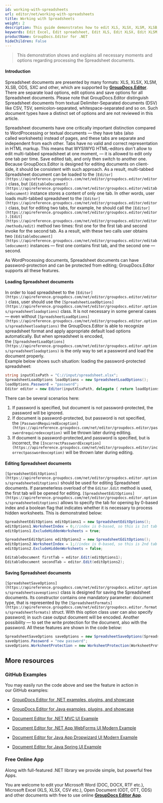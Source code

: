 ```yaml
---
id: working-with-spreadsheets
url: editor/net/working-with-spreadsheets
title: Working with Spreadsheets
weight: 2
description: This guide demonstrates how to edit XLS, XLSX, XLSM, XLSB, ODS, SXC spreadsheets with hidden worksheets, protect edited spreadsheet with password and many other powerful features of GroupDocs.Editor for .NET.
keywords: Edit Excel, Edit spreadsheet, Edit XLS, Edit XLSX, Edit XLSM, Edit XLSB, Edit ODS, Edit SXC
productName: GroupDocs.Editor for .NET
hideChildren: False
---
```

> This demonstration shows and explains all necessary moments and options regarding processing the Spreadsheet documents.

#### Introduction

Spreadsheet documents are presented by many formats: XLS, XLSX, XLSM, XLSB, ODS, SXC and other, which are supported by **[GroupDocs.Editor](https://products.groupdocs.com/editor/net)**. There are separate load options, edit options and save options for all Spreadsheet documents. Please note that GroupDocs.Editor distinguish Spreadsheet documents from textual Delimiter-Separated documents (DSV) like CSV, TSV, semicolon-separated, whitespace-separated and so on. Such document types have a distinct set of options and are not reviewed in this article.

Spreadsheet documents have one critically important distinction compared to WordProcessing or textual documents — they have tabs (also called worksheets) instead of pages, and these tabs are separate and independent from each other. Tabs have no valid and correct representation in HTML markup. This means that WYSIWYG HTML-editors don't allow to edit multi-tabbed spreadsheet at one moment, — it is allowed to edit only one tab per time. Save edited tab, and only then switch to another one. Because GroupDocs.Editor is designed for editing documents on client-side, it should be consistent with such approach. As a result, multi-tabbed Spreadsheet document can be loaded to the `[Editor](https://apireference.groupdocs.com/net/editor/groupdocs.editor/editor)` class, but `[EditableDocument](https://apireference.groupdocs.com/net/editor/groupdocs.editor/editabledocument)` instance stores a content of only one tab. In other words, user loads multi-tabbed spreadsheet to the `[Editor](https://apireference.groupdocs.com/net/editor/groupdocs.editor/editor)` class, but for editing two tabs, for example, he should call the `[Editor](https://apireference.groupdocs.com/net/editor/groupdocs.editor/editor).[Edit](https://apireference.groupdocs.com/net/editor/groupdocs.editor/editor/methods/edit)` method two times: first one for the first tab and second invoke for the second tab. As a result, with these two calls user obtains two `[EditableDocument](https://apireference.groupdocs.com/net/editor/groupdocs.editor/editabledocument)` instances — first one contains first tab, and the second one — second.

As WordProcessing documents, Spreadsheet documents can have password-protection and can be protected from editing; GroupDocs.Editor supports all these features.

#### Loading Spreadsheet documents

In order to load spreadsheet to the `[Editor](https://apireference.groupdocs.com/net/editor/groupdocs.editor/editor)` class, user should use the `[SpreadsheetLoadOptions](https://apireference.groupdocs.com/net/editor/groupdocs.editor.options/spreadsheetloadoptions)` class. It is not necessary in some general cases — even without `[SpreadsheetLoadOptions](https://apireference.groupdocs.com/net/editor/groupdocs.editor.options/spreadsheetloadoptions)` the GroupDocs.Editor is able to recognize spreadsheet format and apply appropriate default load options automatically. But when spreadsheet is encoded, the `[SpreadsheetLoadOptions](https://apireference.groupdocs.com/net/editor/groupdocs.editor.options/spreadsheetloadoptions)` is the only way to set a password and load the document properly.   
Example below shows such situation: loading the password-protected spreadsheet:

```csharp
string inputXlsxPath = "C://input/spreadsheet.xlsx";
SpreadsheetLoadOptions loadOptions = new SpreadsheetLoadOptions();
loadOptions.Password = "password";
Editor editor = new Editor(inputXlsxPath, delegate { return loadOptions; });
```

There can be several scenarios here:

1.  If password is specified, but document is not password-protected, the password will be ignored.
2.  If document is password-protected, but password is not specified, the `[PasswordRequiredException](https://apireference.groupdocs.com/net/editor/groupdocs.editor/passwordrequiredexception)` will be thrown later during editing.
3.  If document is password-protected,and password is specified, but is incorrect, the `[IncorrectPasswordException](https://apireference.groupdocs.com/net/editor/groupdocs.editor/incorrectpasswordexception)` will be thrown later during editing.

#### Editing Spreadsheet documents

`[SpreadsheetEditOptions](https://apireference.groupdocs.com/net/editor/groupdocs.editor.options/spreadsheeteditoptions)` should be used for editing Spreadsheet documents. If parameterless overload of the `Editor.Edit` method is used, the first tab will be opened for editing. `[SpreadsheetEditOptions](https://apireference.groupdocs.com/net/editor/groupdocs.editor.options/spreadsheeteditoptions)` allows to specify the tab for opening by 0-based index and a boolean flag that indicates whether it is necessary to process hidden worksheets. This is demonstrated below:

```csharp
SpreadsheetEditOptions editOptions1 = new SpreadsheetEditOptions();
editOptions1.WorksheetIndex = 0;//index is 0-based, so this is 1st tab
editOptions1.ExcludeHiddenWorksheets = true;

SpreadsheetEditOptions editOptions2 = new SpreadsheetEditOptions();
editOptions2.WorksheetIndex = 1;//index is 0-based, so this is 2nd tab
editOptions2.ExcludeHiddenWorksheets = false;

EditableDocument firstTab = editor.Edit(editOptions1);
EditableDocument secondTab = editor.Edit(editOptions2);
```

#### Saving Spreadsheet documents

`[SpreadsheetSaveOptions](https://apireference.groupdocs.com/net/editor/groupdocs.editor.options/spreadsheetsaveoptions)` class is designed for saving the Spreadsheet documents. Its constructor contains one mandatory parameter: document type, that is represented by the `[SpreadsheetFormats](https://apireference.groupdocs.com/net/editor/groupdocs.editor.formats/spreadsheetformats)` struct. With this option class user can also specify password; in such case output document will be encoded. Another possibility — to set the write protection for the document, also with the password. All these features are shown in the code below:

```csharp
SpreadsheetSaveOptions saveOptions = new SpreadsheetSaveOptions(SpreadsheetFormats.Xlsm);
saveOptions.Password = "new password";
saveOptions.WorksheetProtection = new WorksheetProtection(WorksheetProtectionType.All, "write password");
```

## More resources

### GitHub Examples

You may easily run the code above and see the feature in action in our GitHub examples:

*   [GroupDocs.Editor for .NET examples, plugins, and showcase](https://github.com/groupdocs-editor/GroupDocs.Editor-for-.NET)
    
*   [GroupDocs.Editor for Java examples, plugins, and showcase](https://github.com/groupdocs-editor/GroupDocs.Editor-for-Java)
    
*   [Document Editor for .NET MVC UI Example](https://github.com/groupdocs-editor/GroupDocs.Editor-for-.NET-MVC)
    
*   [Document Editor for .NET App WebForms UI Modern Example](https://github.com/groupdocs-editor/GroupDocs.Editor-for-.NET-WebForms)
    
*   [Document Editor for Java App Dropwizard UI Modern Example](https://github.com/groupdocs-editor/GroupDocs.Editor-for-Java-Dropwizard)
    
*   [Document Editor for Java Spring UI Example](https://github.com/groupdocs-editor/GroupDocs.Editor-for-Java-Spring)
    

### Free Online App

Along with full-featured .NET library we provide simple, but powerful free Apps.

You are welcome to edit your Microsoft Word (DOC, DOCX, RTF etc.), Microsoft Excel (XLS, XLSX, CSV etc.), Open Document (ODT, OTT, ODS) and other documents with free to use online **[GroupDocs Editor App](https://products.groupdocs.app/editor)**.
